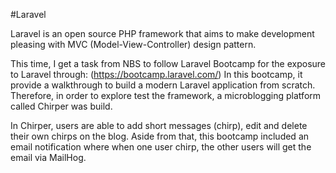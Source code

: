 #Laravel

Laravel is an open source PHP framework that aims to make development pleasing with MVC (Model-View-Controller) design pattern.

This time, I get a task from NBS to follow Laravel Bootcamp for the exposure to Laravel through: (https://bootcamp.laravel.com/)
In this bootcamp, it provide a walkthrough to build a modern Laravel application from scratch. Therefore, in order to explore test the framework, a microblogging platform called Chirper was build.

In Chirper, users are able to add short messages (chirp), edit and delete their own chirps on the blog. Aside from that, this bootcamp included an email notification where when one user chirp, the other users will get the email via MailHog. 



